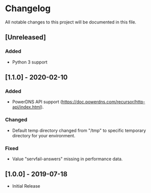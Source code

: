 # Changelog
All notable changes to this project will be documented in this file.

## [Unreleased]
### Added
- Python 3 support

## [1.1.0] - 2020-02-10
### Added
- PowerDNS API support (https://doc.powerdns.com/recursor/http-api/index.html).
### Changed
- Default temp directory changed from "/tmp" to specific temporary directory for your environment.
### Fixed
- Value "servfail-answers" missing in performance data.


## [1.0.0] - 2019-07-18
- Initial Release

